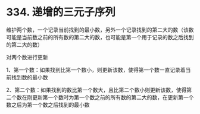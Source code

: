 # 334. 递增的三元子序列

维护两个数，一个记录当前找到的最小数，另外一个记录找到的第二大的数（该数可能是当前数之前的所有数的第二大的数，也可能是第一个用于记录的数之后找到的第二大的数）

对两个数进行更新

1、第一个数：如果找到比第一个数小，则更新该数，使得第一个数一直记录着当前找到数的最小数

2、第二个数：如果找到的数比第一个数大，且比第二个数小则更新该数，使得第二个数在刚更新第一个数时为第一个数之前的所有数的第二大的数，在更新第一个数之后为第一个数之后找到的最小数
